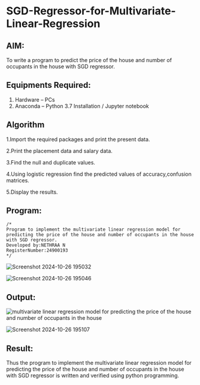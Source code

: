 # SGD-Regressor-for-Multivariate-Linear-Regression

## AIM:
To write a program to predict the price of the house and number of occupants in the house with SGD regressor.

## Equipments Required:
1. Hardware – PCs
2. Anaconda – Python 3.7 Installation / Jupyter notebook

## Algorithm
1.Import the required packages and print the present data.

2.Print the placement data and salary data.

3.Find the null and duplicate values.

4.Using logistic regression find the predicted values of accuracy,confusion matrices.

5.Display the results.

## Program:
```
/*
Program to implement the multivariate linear regression model for predicting the price of the house and number of occupants in the house with SGD regressor.
Developed by:NETHRAA N 
RegisterNumber:24900193
*/
```

![Screenshot 2024-10-26 195032](https://github.com/user-attachments/assets/7c952017-774b-41c4-b6a7-932fdbe7ec64)

![Screenshot 2024-10-26 195046](https://github.com/user-attachments/assets/e9cc91cc-d3c1-4f31-bbd3-a6e2f5952c0c)





## Output:
![multivariate linear regression model for predicting the price of the house and number of occupants in the house](sam.png)


![Screenshot 2024-10-26 195107](https://github.com/user-attachments/assets/200ffe6c-34d8-4989-a341-bbeb4d0dff98)






## Result:
Thus the program to implement the multivariate linear regression model for predicting the price of the house and number of occupants in the house with SGD regressor is written and verified using python programming.
